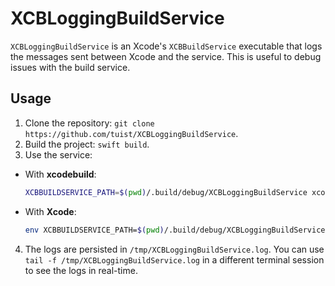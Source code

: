 # XCBLoggingBuildService

`XCBLoggingBuildService` is an Xcode's `XCBBuildService` executable that logs the messages sent between Xcode and the service.
This is useful to debug issues with the build service.

## Usage

1. Clone the repository: `git clone https://github.com/tuist/XCBLoggingBuildService`.
2. Build the project: `swift build`.
3. Use the service:
  - With **xcodebuild**:
    ```bash
    XCBBUILDSERVICE_PATH=$(pwd)/.build/debug/XCBLoggingBuildService xcodebuild ...
    ```
  - With **Xcode**:
    ```bash
    env XCBBUILDSERVICE_PATH=$(pwd)/.build/debug/XCBLoggingBuildService /Applications/Xcode.app/Contents/MacOS/Xcode
    ```
4. The logs are persisted in `/tmp/XCBLoggingBuildService.log`. You can use `tail -f /tmp/XCBLoggingBuildService.log` in a different terminal session to see the logs in real-time.
